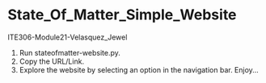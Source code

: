 # State_Of_Matter_Simple_Website

ITE306-Module21-Velasquez_Jewel

1. Run stateofmatter-website.py.
2. Copy the URL/Link.
3. Explore the website by selecting an option in the navigation bar.
Enjoy...
